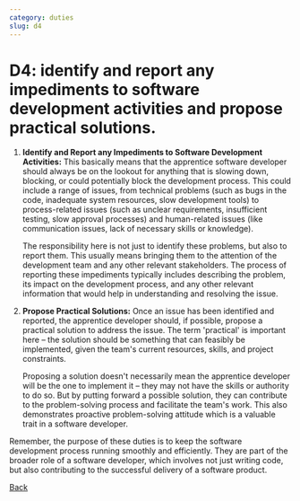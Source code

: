 ```yaml
---
category: duties
slug: d4
---
```


# D4: identify and report any impediments to software development activities and propose practical solutions.

1. **Identify and Report any Impediments to Software Development Activities:** This basically means that the apprentice software developer should always be on the lookout for anything that is slowing down, blocking, or could potentially block the development process. This could include a range of issues, from technical problems (such as bugs in the code, inadequate system resources, slow development tools) to process-related issues (such as unclear requirements, insufficient testing, slow approval processes) and human-related issues (like communication issues, lack of necessary skills or knowledge).

   The responsibility here is not just to identify these problems, but also to report them. This usually means bringing them to the attention of the development team and any other relevant stakeholders. The process of reporting these impediments typically includes describing the problem, its impact on the development process, and any other relevant information that would help in understanding and resolving the issue.

2. **Propose Practical Solutions:** Once an issue has been identified and reported, the apprentice developer should, if possible, propose a practical solution to address the issue. The term 'practical' is important here – the solution should be something that can feasibly be implemented, given the team's current resources, skills, and project constraints.

   Proposing a solution doesn't necessarily mean the apprentice developer will be the one to implement it – they may not have the skills or authority to do so. But by putting forward a possible solution, they can contribute to the problem-solving process and facilitate the team's work. This also demonstrates proactive problem-solving attitude which is a valuable trait in a software developer.

Remember, the purpose of these duties is to keep the software development process running smoothly and efficiently. They are part of the broader role of a software developer, which involves not just writing code, but also contributing to the successful delivery of a software product.

[Back](../README.md)
